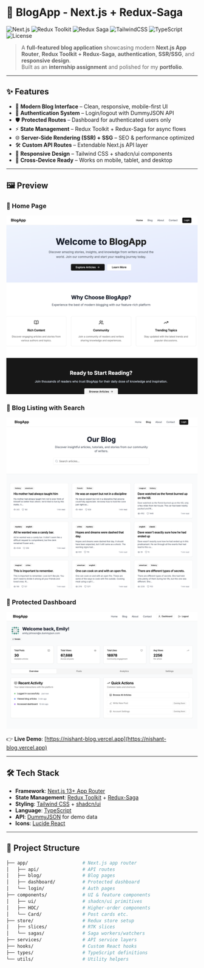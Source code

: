 # 🚀 BlogApp - Next.js + Redux-Saga

![Next.js](https://img.shields.io/badge/Next.js-13+-black?logo=next.js)
![Redux Toolkit](https://img.shields.io/badge/Redux%20Toolkit-RTK-purple?logo=redux)
![Redux Saga](https://img.shields.io/badge/Redux%20Saga-Side%20Effects-green)
![TailwindCSS](https://img.shields.io/badge/TailwindCSS-3.x-38B2AC?logo=tailwind-css)
![TypeScript](https://img.shields.io/badge/TypeScript-5.x-3178C6?logo=typescript)
![License](https://img.shields.io/badge/License-MIT-blue)

> A **full-featured blog application** showcasing modern **Next.js App Router**, **Redux Toolkit + Redux-Saga**, **authentication**, **SSR/SSG**, and **responsive design**.  
> Built as an **internship assignment** and polished for my **portfolio**.

---

## ✨ Features

- 📰 **Modern Blog Interface** – Clean, responsive, mobile-first UI  
- 🔐 **Authentication System** – Login/logout with DummyJSON API  
- 🛡 **Protected Routes** – Dashboard for authenticated users only  
- ⚡ **State Management** – Redux Toolkit + Redux-Saga for async flows  
- 🌐 **Server-Side Rendering (SSR) + SSG** – SEO & performance optimized  
- 🛠 **Custom API Routes** – Extendable Next.js API layer  
- 🎨 **Responsive Design** – Tailwind CSS + shadcn/ui components  
- 📱 **Cross-Device Ready** – Works on mobile, tablet, and desktop  

---

## 🖼 Preview

### 🔹 Home Page
![Home Screenshot](./screenshots/home.png)

### 🔹 Blog Listing with Search
![Blog Screenshot](./screenshots/blog.png)

### 🔹 Protected Dashboard
![Dashboard Screenshot](./screenshots/dashboard.png)

👉 **Live Demo**: [https://nishant-blog.vercel.app](https://nishant-blog.vercel.app)

---

## 🛠 Tech Stack

- **Framework**: [Next.js 13+ App Router](https://nextjs.org/)  
- **State Management**: [Redux Toolkit](https://redux-toolkit.js.org/) + [Redux-Saga](https://redux-saga.js.org/)  
- **Styling**: [Tailwind CSS](https://tailwindcss.com/) + [shadcn/ui](https://ui.shadcn.com/)  
- **Language**: [TypeScript](https://www.typescriptlang.org/)  
- **API**: [DummyJSON](https://dummyjson.com/) for demo data  
- **Icons**: [Lucide React](https://lucide.dev/)  

---

## 📂 Project Structure

```bash
├── app/                    # Next.js app router
│   ├── api/                # API routes
│   ├── blog/               # Blog pages
│   ├── dashboard/          # Protected dashboard
│   └── login/              # Auth pages
├── components/             # UI & feature components
│   ├── ui/                 # shadcn/ui primitives
│   ├── HOC/                # Higher-order components
│   └── Card/               # Post cards etc.
├── store/                  # Redux store setup
│   ├── slices/             # RTK slices
│   └── sagas/              # Saga workers/watchers
├── services/               # API service layers
├── hooks/                  # Custom React hooks
├── types/                  # TypeScript definitions
└── utils/                  # Utility helpers
